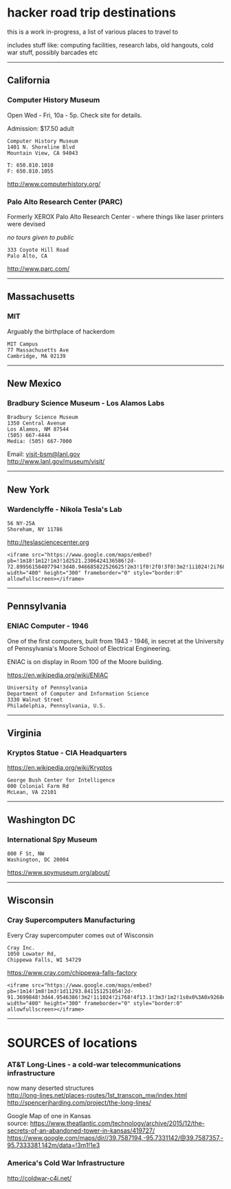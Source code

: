 # hacker road trip destinations

this is a work in-progress, a list of various places to travel to

includes stuff like: computing facilities, research labs, old hangouts, cold war stuff, possibly barcades etc

---

## California

### Computer History Museum
Open Wed - Fri, 10a - 5p. Check site for details.

Admission: $17.50 adult

```
Computer History Museum
1401 N. Shoreline Blvd
Mountain View, CA 94043

T: 650.810.1010
F: 650.810.1055
```
http://www.computerhistory.org/



### Palo Alto Research Center (PARC)

Formerly XEROX Palo Alto Research Center - where things like laser printers were devised

*no tours given to public*

```
333 Coyote Hill Road
Palo Alto, CA
```

http://www.parc.com/


---

## Massachusetts

### MIT
Arguably the birthplace of hackerdom<P>

```
MIT Campus
77 Massachusetts Ave
Cambridge, MA 02139
```

---

## New Mexico

### Bradbury Science Museum - Los Alamos Labs
```
Bradbury Science Museum
1350 Central Avenue
Los Alamos, NM 87544
(505) 667-4444
Media: (505) 667-7000
```
Email: visit-bsm@lanl.gov<br>
http://www.lanl.gov/museum/visit/



---

## New York

### Wardenclyffe - Nikola Tesla's Lab<br>
```
56 NY-25A
Shoreham, NY 11786
```
http://teslasciencecenter.org<br>


```
<iframe src="https://www.google.com/maps/embed?pb=!1m18!1m12!1m3!1d2521.2306424136586!2d-72.89956158407794!3d40.946685822526625!2m3!1f0!2f0!3f0!3m2!1i1024!2i768!4f13.1!3m3!1m2!1s0x89e85d553187b729%3A0x191302f086c56e3b!2sWardenclyffe!5e1!3m2!1sen!2sus!4v1507149070890" width="400" height="300" frameborder="0" style="border:0" allowfullscreen></iframe>
```
---

## Pennsylvania

### ENIAC Computer - 1946
One of the first computers, built from 1943 - 1946, in secret at the University of Pennsylvania's Moore School of Electrical Engineering.<P>

ENIAC is on display in Room 100 of the Moore building.<P>

https://en.wikipedia.org/wiki/ENIAC

```
University of Pennsylvania 
Department of Computer and Information Science
3330 Walnut Street 
Philadelphia, Pennsylvania, U.S.
```


---

## Virginia

### Kryptos Statue - CIA Headquarters

https://en.wikipedia.org/wiki/Kryptos

```
George Bush Center for Intelligence
000 Colonial Farm Rd
McLean, VA 22101
```

---

## Washington DC

### International Spy Museum

```
800 F St, NW
Washington, DC 20004
```
https://www.spymuseum.org/about/

---

## Wisconsin

### Cray Supercomputers Manufacturing

Every Cray supercomputer comes out of Wisconsin<BR>
```
Cray Inc.
1050 Lowater Rd,
Chippewa Falls, WI 54729
```
https://www.cray.com/chippewa-falls-factory<BR>


```
<iframe src="https://www.google.com/maps/embed?pb=!1m14!1m8!1m3!1d11293.841151251054!2d-91.3699848!3d44.9546386!3m2!1i1024!2i768!4f13.1!3m3!1m2!1s0x0%3A0x9268ee3b8318a077!2sCray+Inc.!5e0!3m2!1sen!2sus!4v1507140145986" width="400" height="300" frameborder="0" style="border:0" allowfullscreen></iframe>
```



---


# SOURCES of locations

### AT&T Long-Lines - a cold-war telecommunications infrastructure

now many deserted structures<BR>
http://long-lines.net/places-routes/1st_transcon_mw/index.html <BR>
http://spencerjharding.com/project/the-long-lines/


Google Map of one in Kansas<BR>
source: https://www.theatlantic.com/technology/archive/2015/12/the-secrets-of-an-abandoned-tower-in-kansas/419727/ <BR>
https://www.google.com/maps/dir//39.7587194,-95.7331142/@39.7587357,-95.7333381,142m/data=!3m1!1e3<P>


### America's Cold War Infrastructure

http://coldwar-c4i.net/



